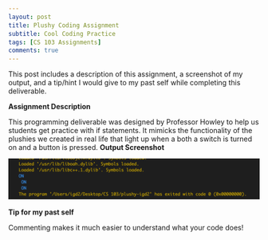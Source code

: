 ```yaml
---
layout: post
title: Plushy Coding Assignment 
subtitle: Cool Coding Practice 
tags: [CS 103 Assignments]
comments: true
---
```


This post includes a description of this assignment, a screenshot of my output, and a tip/hint I would give to my past self while completing this deliverable.
 

**Assignment Description**

This programming deliverable was designed by Professor Howley to help us students get practice with  if statements. It mimicks the functionality of the plushies we created in real life that light up when a both a switch is turned on and a button is pressed.
**Output Screenshot**

![output](https://github.com/iangdp/iangdp.github.io/blob/master/assets/img/Screen%20Shot%202023-02-28%20at%2011.45.20%20AM.png?raw=true)

**Tip for my past self**

Commenting makes it much easier to understand what your code does!
